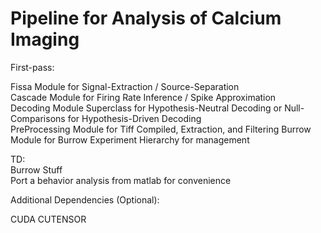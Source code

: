# Pipeline for Analysis of Calcium Imaging

First-pass:    

Fissa Module for Signal-Extraction / Source-Separation    
Cascade Module for Firing Rate Inference / Spike Approximation    
Decoding Module Superclass for Hypothesis-Neutral Decoding or Null-Comparisons for Hypothesis-Driven Decoding    
PreProcessing Module for Tiff Compiled, Extraction, and Filtering
Burrow Module for Burrow
Experiment Hierarchy for management

TD:    
Burrow Stuff    
Port a behavior analysis from matlab for convenience    

Additional Dependencies (Optional):

CUDA
CUTENSOR

